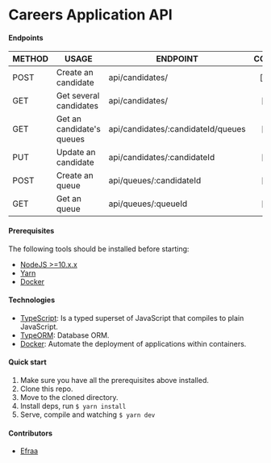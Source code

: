 # Careers Application API

#### Endpoints

| METHOD   | USAGE                      | ENDPOINT                            | COMPLETE   |
|----------|----------------------------|-------------------------------------|:----------:|
| POST     | Create an candidate        | api/candidates/                     | [x] Done   |
| GET      | Get several candidates     | api/candidates/                     | [ ] Todo   |
| GET      | Get an candidate's queues  | api/candidates/:candidateId/queues  | [ ] Todo   |
| PUT      | Update an candidate        | api/candidates/:candidateId         | [ ] Todo   |
| POST     | Create an queue            | api/queues/:candidateId             | [ ] Todo   |
| GET      | Get an queue               | api/queues/:queueId                 | [ ] Todo   |

#### Prerequisites

The following tools should be installed before starting:

* [NodeJS >=10.x.x](https://nodejs.org/)
* [Yarn](https://yarnpkg.com/)
* [Docker](https://www.docker.com/)

#### Technologies

* [TypeScript](https://www.typescriptlang.org/): Is a typed superset of JavaScript that compiles to plain JavaScript.
* [TypeORM](https://typeorm.io/): Database ORM.
* [Docker](https://www.docker.com/): Automate the deployment of applications within containers.

#### Quick start

1. Make sure you have all the prerequisites above installed.
2. Clone this repo.
3. Move to the cloned directory.
4. Install deps, run ``` $ yarn install ```
5. Serve, compile and watching ``` $ yarn dev ```

#### Contributors

* [Efraa](https://github.com/Efraa)

